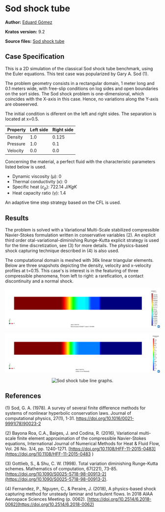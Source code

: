# Sod shock tube

**Author:** [Eduard Gómez](https://github.com/EduardGomezEscandell)

**Kratos version:** 9.2

**Source files:** [Sod shock tube](https://github.com/KratosMultiphysics/Examples/tree/master/fluid_dynamics/validation/compressible_sod_shock_tube/source)

## Case Specification
This is a 2D simulation of the classical Sod shock tube benchmark, using the Euler equations. This test case was popularized by Gary A. Sod (1).

The problem geometry consists in a rectangular domain, 1 meter long and 0.1 meters wide, with free-slip conditions on log sides and open boundaries on the sort sides. The Sod shock problem is one-dimensional, which coincides with the X-axis in this case. Hence, no variations along the Y-axis are obseeerved.

The initial condition is diferent on the left and right sides. The separation is located at x=0.5.

| Property      | Left side     | Right side    |
| ------------- | ------------- | ------------- |
| Density       | 1.0           | 0.125         |
| Pressure      | 1.0           | 0.1           |
| Velocity      | 0.0           | 0.0           |

Concerning the material, a perfect fluid with the characteristic parameters listed below is used.
* Dynamic viscosity (&mu;): 0
* Thermal conductivity (&kappa;): 0
* Specific heat (_c<sub>p</sub>_): 722.14 _J/KgK_
* Heat capacity ratio (&gamma;): 1.4

An adaptive time step strategy based on the CFL is used.

## Results
The problem is solved with a Variational Multi-Scale stabilized compressible Navier-Stokes formulation written in conservative variables (2). An explicit third order otal-variational-diminishing Runge-Kutta explicit strategy is used for the time discretization, see (3) for more details. The physics-based shock capturing technique described in (4) is also used.

The computational domain is meshed with 36k linear triangular elements. Below are three snapshots depicting the density, velocity and x-velocity profiles at t=0.15. This case's is interest is in the featuring of three compressible phenomena, from left to right: a rarefication, a contact discontinuity and a normal shock.

<p align="center">
  <img src="data/density.png" alt="Sod shock tube density field." style="width: 600px;"/>
</p>

<p align="center">
  <img src="data/pressure.png" alt="Sod shock tube pressure field." style="width: 600px;"/>
</p>

<p align="center">
  <img src="data/linegraps.png" alt="Sod shock tube line graphs." style="width: 600px;"/>
</p>

## References
(1) Sod, G. A. (1978). A survey of several finite difference methods for systems of nonlinear hyperbolic conservation laws. Journal of computational physics, 27(1), 1-31. https://doi.org/10.1016/0021-9991(78)90023-2

(2) Bayona Roa, C.A., Baiges, J. and Codina, R. (2016), Variational multi-scale finite element approximation of the compressible Navier-Stokes equations, International Journal of Numerical Methods for Heat & Fluid Flow, Vol. 26 No. 3/4, pp. 1240-1271. [https://doi.org/10.1108/HFF-11-2015-0483](https://doi.org/10.1108/HFF-11-2015-0483 )

(3) Gottlieb, S., & Shu, C. W. (1998). Total variation diminishing Runge-Kutta schemes. Mathematics of computation, 67(221), 73-85.[https://doi.org/10.1090/S0025-5718-98-00913-2](https://doi.org/10.1090/S0025-5718-98-00913-2).

(4) Fernandez, P., Nguyen, C., & Peraire, J. (2018), A physics-based shock capturing method for unsteady laminar and turbulent flows. In 2018 AIAA Aerospace Sciences Meeting (p. 0062). [https://doi.org/10.2514/6.2018-0062](https://doi.org/10.2514/6.2018-0062)
